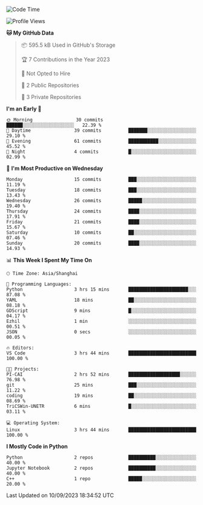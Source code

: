 <!--START_SECTION:waka-->
![Code Time](http://img.shields.io/badge/Code%20Time-371%20hrs%2016%20mins-blue)

![Profile Views](http://img.shields.io/badge/Profile%20Views-0-blue)

**🐱 My GitHub Data** 

> 📦 595.5 kB Used in GitHub's Storage 
 > 
> 🏆 7 Contributions in the Year 2023
 > 
> 🚫 Not Opted to Hire
 > 
> 📜 2 Public Repositories 
 > 
> 🔑 3 Private Repositories 
 > 
**I'm an Early 🐤** 

```text
🌞 Morning                30 commits          ██████░░░░░░░░░░░░░░░░░░░   22.39 % 
🌆 Daytime                39 commits          ███████░░░░░░░░░░░░░░░░░░   29.10 % 
🌃 Evening                61 commits          ███████████░░░░░░░░░░░░░░   45.52 % 
🌙 Night                  4 commits           █░░░░░░░░░░░░░░░░░░░░░░░░   02.99 % 
```
📅 **I'm Most Productive on Wednesday** 

```text
Monday                   15 commits          ███░░░░░░░░░░░░░░░░░░░░░░   11.19 % 
Tuesday                  18 commits          ███░░░░░░░░░░░░░░░░░░░░░░   13.43 % 
Wednesday                26 commits          █████░░░░░░░░░░░░░░░░░░░░   19.40 % 
Thursday                 24 commits          ████░░░░░░░░░░░░░░░░░░░░░   17.91 % 
Friday                   21 commits          ████░░░░░░░░░░░░░░░░░░░░░   15.67 % 
Saturday                 10 commits          ██░░░░░░░░░░░░░░░░░░░░░░░   07.46 % 
Sunday                   20 commits          ████░░░░░░░░░░░░░░░░░░░░░   14.93 % 
```


📊 **This Week I Spent My Time On** 

```text
🕑︎ Time Zone: Asia/Shanghai

💬 Programming Languages: 
Python                   3 hrs 15 mins       ██████████████████████░░░   87.08 % 
YAML                     18 mins             ██░░░░░░░░░░░░░░░░░░░░░░░   08.18 % 
GDScript                 9 mins              █░░░░░░░░░░░░░░░░░░░░░░░░   04.17 % 
Ezhil                    1 min               ░░░░░░░░░░░░░░░░░░░░░░░░░   00.51 % 
JSON                     0 secs              ░░░░░░░░░░░░░░░░░░░░░░░░░   00.05 % 

🔥 Editors: 
VS Code                  3 hrs 44 mins       █████████████████████████   100.00 % 

🐱‍💻 Projects: 
PI-CAI                   2 hrs 52 mins       ███████████████████░░░░░░   76.98 % 
git                      25 mins             ███░░░░░░░░░░░░░░░░░░░░░░   11.22 % 
coding                   19 mins             ██░░░░░░░░░░░░░░░░░░░░░░░   08.69 % 
TriCSWin-UNETR           6 mins              █░░░░░░░░░░░░░░░░░░░░░░░░   03.11 % 

💻 Operating System: 
Linux                    3 hrs 44 mins       █████████████████████████   100.00 % 
```

**I Mostly Code in Python** 

```text
Python                   2 repos             ██████████░░░░░░░░░░░░░░░   40.00 % 
Jupyter Notebook         2 repos             ██████████░░░░░░░░░░░░░░░   40.00 % 
C++                      1 repo              █████░░░░░░░░░░░░░░░░░░░░   20.00 % 
```




 Last Updated on 10/09/2023 18:34:52 UTC
<!--END_SECTION:waka-->
